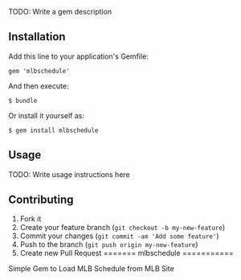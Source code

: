 TODO: Write a gem description

## Installation

Add this line to your application's Gemfile:

    gem 'mlbschedule'

And then execute:

    $ bundle

Or install it yourself as:

    $ gem install mlbschedule

## Usage

TODO: Write usage instructions here

## Contributing

1. Fork it
2. Create your feature branch (`git checkout -b my-new-feature`)
3. Commit your changes (`git commit -am 'Add some feature'`)
4. Push to the branch (`git push origin my-new-feature`)
5. Create new Pull Request
=======
mlbschedule
===========

Simple Gem to Load MLB Schedule from MLB Site
